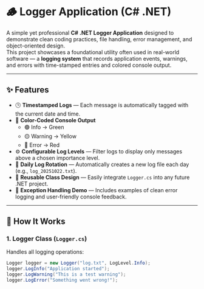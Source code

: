 # 🪵 Logger Application (C# .NET)

A simple yet professional **C# .NET Logger Application** designed to demonstrate clean coding practices, file handling, error management, and object-oriented design.  
This project showcases a foundational utility often used in real-world software — a **logging system** that records application events, warnings, and errors with time-stamped entries and colored console output.

---

## ✨ Features

- 🕒 **Timestamped Logs** — Each message is automatically tagged with the current date and time.
- 🎨 **Color-Coded Console Output**  
  - 🟢 Info → Green  
  - 🟡 Warning → Yellow  
  - 🔴 Error → Red
- ⚙️ **Configurable Log Levels** — Filter logs to display only messages above a chosen importance level.
- 📁 **Daily Log Rotation** — Automatically creates a new log file each day (e.g., `log_20251022.txt`).
- 🧩 **Reusable Class Design** — Easily integrate `Logger.cs` into any future .NET project.
- 💬 **Exception Handling Demo** — Includes examples of clean error logging and user-friendly console feedback.

---

## 🧠 How It Works

### 1. Logger Class (`Logger.cs`)
Handles all logging operations:
```csharp
Logger logger = new Logger("log.txt", LogLevel.Info);
logger.LogInfo("Application started");
logger.LogWarning("This is a test warning");
logger.LogError("Something went wrong!");
